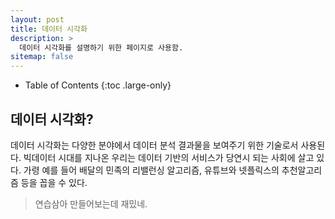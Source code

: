 ```yaml
---
layout: post
title: 데이터 시각화
description: >
  데이터 시각화를 설명하기 위한 페이지로 사용함.
sitemap: false
---
```




- Table of Contents
{:toc .large-only}


## 데이터 시각화?

데이터 시각화는 다양한 분야에서 데이터 분석 결과물을 보여주기 위한 기술로서 사용된다. 빅데이터 시대를 지나온 우리는 데이터 기반의 서비스가 당연시 되는 사회에 살고 있다. 가령 예를 들어 배달의 민족의 리밸런싱 알고리즘, 유튜브와 넷플릭스의 추천알고리즘 등을 꼽을 수 있다.

>연습삼아 만들어보는데 재밌네.
